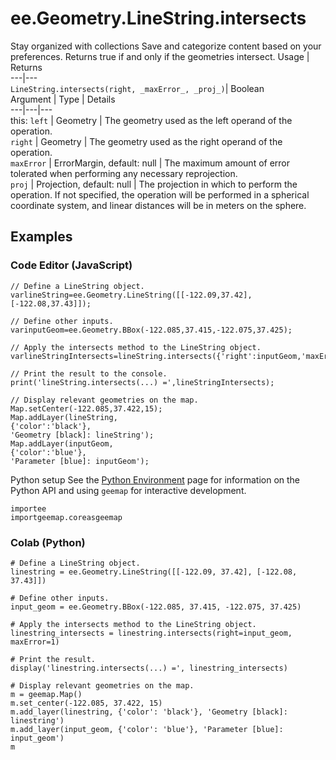  
#  ee.Geometry.LineString.intersects
Stay organized with collections  Save and categorize content based on your preferences. 
Returns true if and only if the geometries intersect. Usage | Returns  
---|---  
`LineString.intersects(right, _maxError_, _proj_)`|  Boolean  
Argument | Type | Details  
---|---|---  
this: `left` | Geometry | The geometry used as the left operand of the operation.  
`right` | Geometry | The geometry used as the right operand of the operation.  
`maxError` | ErrorMargin, default: null | The maximum amount of error tolerated when performing any necessary reprojection.  
`proj` | Projection, default: null | The projection in which to perform the operation. If not specified, the operation will be performed in a spherical coordinate system, and linear distances will be in meters on the sphere.  
## Examples
### Code Editor (JavaScript)
```
// Define a LineString object.
varlineString=ee.Geometry.LineString([[-122.09,37.42],[-122.08,37.43]]);

// Define other inputs.
varinputGeom=ee.Geometry.BBox(-122.085,37.415,-122.075,37.425);

// Apply the intersects method to the LineString object.
varlineStringIntersects=lineString.intersects({'right':inputGeom,'maxError':1});

// Print the result to the console.
print('lineString.intersects(...) =',lineStringIntersects);

// Display relevant geometries on the map.
Map.setCenter(-122.085,37.422,15);
Map.addLayer(lineString,
{'color':'black'},
'Geometry [black]: lineString');
Map.addLayer(inputGeom,
{'color':'blue'},
'Parameter [blue]: inputGeom');
```

Python setup
See the [ Python Environment](https://developers.google.com/earth-engine/guides/python_install) page for information on the Python API and using `geemap` for interactive development.
```
importee
importgeemap.coreasgeemap
```

### Colab (Python)
```
# Define a LineString object.
linestring = ee.Geometry.LineString([[-122.09, 37.42], [-122.08, 37.43]])

# Define other inputs.
input_geom = ee.Geometry.BBox(-122.085, 37.415, -122.075, 37.425)

# Apply the intersects method to the LineString object.
linestring_intersects = linestring.intersects(right=input_geom, maxError=1)

# Print the result.
display('linestring.intersects(...) =', linestring_intersects)

# Display relevant geometries on the map.
m = geemap.Map()
m.set_center(-122.085, 37.422, 15)
m.add_layer(linestring, {'color': 'black'}, 'Geometry [black]: linestring')
m.add_layer(input_geom, {'color': 'blue'}, 'Parameter [blue]: input_geom')
m
```


